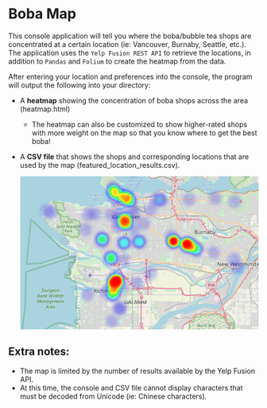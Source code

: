 # Boba Map
This console application will tell you where the boba/bubble tea shops are concentrated at a certain location (ie: Vancouver, Burnaby, Seattle, etc.).   
The application uses the `Yelp Fusion REST API` to retrieve the locations, in addition to `Pandas` and `Folium` to create the heatmap from the data.
  
After entering your location and preferences into the console, the program will output the following into your directory:
+ A **heatmap** showing the concentration of boba shops across the area (heatmap.html)
  * The heatmap can also be customized to show higher-rated shops with more weight on the map so that you know where to get the best boba!
+ A **CSV file** that shows the shops and corresponding locations that are used by the map (featured_location_results.csv).
  
  ![Heatmap Screenshot](heatmap_screenshot.png "Heatmap Screenshot")

  

## Extra notes:
+ The map is limited by the number of results available by the Yelp Fusion API.
+ At this time, the console and CSV file cannot display characters that must be decoded from Unicode (ie: Chinese characters). 
